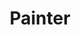 ---
title: Painter
direct_url: http://projects.calebevans.me/painter/
categories: fun
description: A simple painting app for expressing yourself
---
